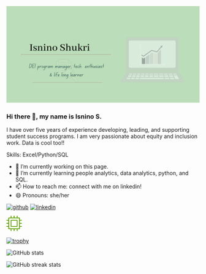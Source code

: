 ![Profile Banner](https://github.com/Isninos/Isninos/blob/main/Isnino%20Shukri%20(1).png) 
### Hi there 👋, my name is Isnino S. 

I have over five years of experience developing, leading, and supporting student success programs. I am very passionate about equity and inclusion work. Data is cool too!!

Skills: Excel/Python/SQL

- 🔭 I’m currently working on this page. 
- 🌱 I’m currently learning people analytics, data analytics, python, and SQL. 
- 📫 How to reach me: connect with me on linkedin! 
- 😄 Pronouns: she/her 


[<img src='https://cdn.jsdelivr.net/npm/simple-icons@3.0.1/icons/github.svg' alt='github' height='40'>](https://github.com/Isninos)  [<img src='https://cdn.jsdelivr.net/npm/simple-icons@3.0.1/icons/linkedin.svg' alt='linkedin' height='40'>](https://www.linkedin.com/in/https://www.linkedin.com/in/isnino-shukri2//)  

<a href='https://docs.github.com/en/developers'><img src='https://raw.githubusercontent.com/acervenky/animated-github-badges/master/assets/devbadge.gif' width='40' height='40'></a> 

[![trophy](https://github-profile-trophy.vercel.app/?username=Isninos)](https://github.com/ryo-ma/github-profile-trophy)

![GitHub stats](https://github-readme-stats.vercel.app/api?username=Isninos&show_icons=true&count_private=true)  

![GitHub streak stats](https://streak-stats.demolab.com/?user=Isninos)  



<!---
Isninos/Isninos is a ✨ special ✨ repository because its `README.md` (this file) appears on your GitHub profile.
You can click the Preview link to take a look at your changes.


-->
